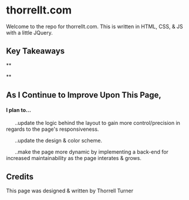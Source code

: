 # thorrellt.com

Welcome to the repo for thorrellt.com. This is written in HTML, CSS, & JS with a little JQuery.

## Key Takeaways


**

**

## As I Continue to Improve Upon This Page, 
#### I plan to...

&nbsp;&nbsp;&nbsp;&nbsp;&nbsp;&nbsp;..update the logic behind the layout to gain more control/precision in regards to the page's responsiveness. 

&nbsp;&nbsp;&nbsp;&nbsp;&nbsp;&nbsp;..update the design & color scheme. 

&nbsp;&nbsp;&nbsp;&nbsp;&nbsp;&nbsp;..make the page more dynamic by implementing a back-end for increased maintainability as the page interates & grows.   

## Credits

This page was designed & written by Thorrell Turner
